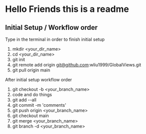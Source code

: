 # Hello Friends this is a readme

## Initial Setup / Workflow order
Type in the terminal in order to finish initial setup

1. mkdir <your_dir_name> 
2. cd <your_dir_name>
3. git init
4. git remote add origin git@github.com:wliu1999/GlobalViews.git
5. git pull origin main

After initial setup workflow order

1. git checkout -b <your_branch_name>
2. code and do things
3. git add --all
4. git commit -m 'comments'
5. git push origin <your_branch_name>
6. git checkout main
7. git merge <your_branch_name>
8. git branch -d <your_branch_name>